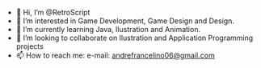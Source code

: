 - 👋 Hi, I’m @RetroScript
- 👀 I’m interested in Game Development, Game Design and Design.
- 🌱 I’m currently learning Java, Ilustration and Animation.
- 💞️ I’m looking to collaborate on Ilustration and Application Programming projects
- 📫 How to reach me: e-mail: andrefrancelino06@gmail.com

<!---
RetroScript/RetroScript is a ✨ special ✨ repository because its `README.md` (this file) appears on your GitHub profile.
You can click the Preview link to take a look at your changes.
--->
